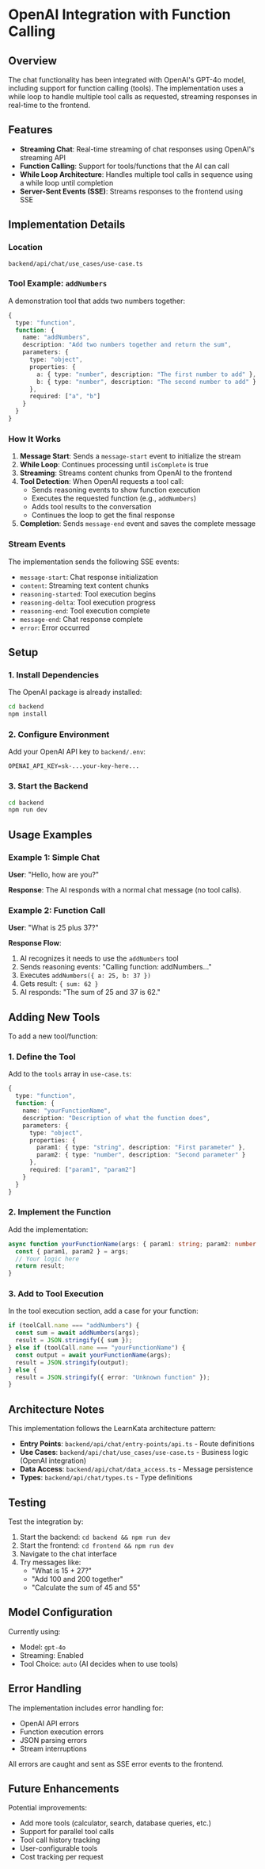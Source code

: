 # OpenAI Integration with Function Calling

## Overview

The chat functionality has been integrated with OpenAI's GPT-4o model, including support for function calling (tools). The implementation uses a while loop to handle multiple tool calls as requested, streaming responses in real-time to the frontend.

## Features

- **Streaming Chat**: Real-time streaming of chat responses using OpenAI's streaming API
- **Function Calling**: Support for tools/functions that the AI can call
- **While Loop Architecture**: Handles multiple tool calls in sequence using a while loop until completion
- **Server-Sent Events (SSE)**: Streams responses to the frontend using SSE

## Implementation Details

### Location

`backend/api/chat/use_cases/use-case.ts`

### Tool Example: `addNumbers`

A demonstration tool that adds two numbers together:

```typescript
{
  type: "function",
  function: {
    name: "addNumbers",
    description: "Add two numbers together and return the sum",
    parameters: {
      type: "object",
      properties: {
        a: { type: "number", description: "The first number to add" },
        b: { type: "number", description: "The second number to add" }
      },
      required: ["a", "b"]
    }
  }
}
```

### How It Works

1. **Message Start**: Sends a `message-start` event to initialize the stream
2. **While Loop**: Continues processing until `isComplete` is true
3. **Streaming**: Streams content chunks from OpenAI to the frontend
4. **Tool Detection**: When OpenAI requests a tool call:
   - Sends reasoning events to show function execution
   - Executes the requested function (e.g., `addNumbers`)
   - Adds tool results to the conversation
   - Continues the loop to get the final response
5. **Completion**: Sends `message-end` event and saves the complete message

### Stream Events

The implementation sends the following SSE events:

- `message-start`: Chat response initialization
- `content`: Streaming text content chunks
- `reasoning-started`: Tool execution begins
- `reasoning-delta`: Tool execution progress
- `reasoning-end`: Tool execution complete
- `message-end`: Chat response complete
- `error`: Error occurred

## Setup

### 1. Install Dependencies

The OpenAI package is already installed:

```bash
cd backend
npm install
```

### 2. Configure Environment

Add your OpenAI API key to `backend/.env`:

```env
OPENAI_API_KEY=sk-...your-key-here...
```

### 3. Start the Backend

```bash
cd backend
npm run dev
```

## Usage Examples

### Example 1: Simple Chat

**User**: "Hello, how are you?"

**Response**: The AI responds with a normal chat message (no tool calls).

### Example 2: Function Call

**User**: "What is 25 plus 37?"

**Response Flow**:
1. AI recognizes it needs to use the `addNumbers` tool
2. Sends reasoning events: "Calling function: addNumbers..."
3. Executes `addNumbers({ a: 25, b: 37 })`
4. Gets result: `{ sum: 62 }`
5. AI responds: "The sum of 25 and 37 is 62."

## Adding New Tools

To add a new tool/function:

### 1. Define the Tool

Add to the `tools` array in `use-case.ts`:

```typescript
{
  type: "function",
  function: {
    name: "yourFunctionName",
    description: "Description of what the function does",
    parameters: {
      type: "object",
      properties: {
        param1: { type: "string", description: "First parameter" },
        param2: { type: "number", description: "Second parameter" }
      },
      required: ["param1", "param2"]
    }
  }
}
```

### 2. Implement the Function

Add the implementation:

```typescript
async function yourFunctionName(args: { param1: string; param2: number }): Promise<any> {
  const { param1, param2 } = args;
  // Your logic here
  return result;
}
```

### 3. Add to Tool Execution

In the tool execution section, add a case for your function:

```typescript
if (toolCall.name === "addNumbers") {
  const sum = await addNumbers(args);
  result = JSON.stringify({ sum });
} else if (toolCall.name === "yourFunctionName") {
  const output = await yourFunctionName(args);
  result = JSON.stringify(output);
} else {
  result = JSON.stringify({ error: "Unknown function" });
}
```

## Architecture Notes

This implementation follows the LearnKata architecture pattern:

- **Entry Points**: `backend/api/chat/entry-points/api.ts` - Route definitions
- **Use Cases**: `backend/api/chat/use_cases/use-case.ts` - Business logic (OpenAI integration)
- **Data Access**: `backend/api/chat/data_access.ts` - Message persistence
- **Types**: `backend/api/chat/types.ts` - Type definitions

## Testing

Test the integration by:

1. Start the backend: `cd backend && npm run dev`
2. Start the frontend: `cd frontend && npm run dev`
3. Navigate to the chat interface
4. Try messages like:
   - "What is 15 + 27?"
   - "Add 100 and 200 together"
   - "Calculate the sum of 45 and 55"

## Model Configuration

Currently using:
- Model: `gpt-4o`
- Streaming: Enabled
- Tool Choice: `auto` (AI decides when to use tools)

## Error Handling

The implementation includes error handling for:
- OpenAI API errors
- Function execution errors
- JSON parsing errors
- Stream interruptions

All errors are caught and sent as SSE error events to the frontend.

## Future Enhancements

Potential improvements:
- Add more tools (calculator, search, database queries, etc.)
- Support for parallel tool calls
- Tool call history tracking
- User-configurable tools
- Cost tracking per request

